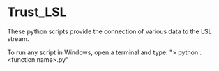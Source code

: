 # Trust_LSL
These python scripts provide the connection of various data to the LSL stream.

To run any script in Windows, open a terminal and type: "> python .\<function name>.py"
